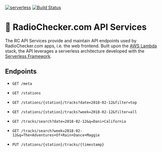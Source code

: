 [![serverless](http://public.serverless.com/badges/v3.svg)](http://www.serverless.com)
[![Build Status](https://travis-ci.org/RadioCheckerApp/api.svg?branch=master)](https://travis-ci.org/RadioCheckerApp/api)

# 🔌 RadioChecker.com API Services
The RC API Services provide and maintain API endpoints used by
RadioChecker.com apps, i.e. the web frontend. Built upon the
[AWS Lambda](https://aws.amazon.com/lambda) stack, the API leverages a
serverless architecture developed with the
[Serverless Framework](https://serverless.com).

## Endpoints
- `GET /meta`
- `GET /stations`
- `GET /stations/{station}/tracks?date=2018-02-12&filter=top`
- `GET /stations/{station}/tracks?week=2018-02-12&filter=all`
- `GET /tracks/search?date=2018-02-12&q=Dani+California`
- `GET /tracks/search?week=2018-02-12&q=The+Adventures+Of+Rain+Dance+Maggie`

- `PUT /stations/{station}/tracks/{timestamp}`
